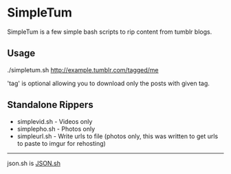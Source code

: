 # SimpleTum 

SimpleTum is a few simple bash scripts to rip content from tumblr blogs.

Usage
-------------

./simpletum.sh http://example.tumblr.com/tagged/me

'tag' is optional allowing you to download only the posts with given tag.

Standalone Rippers
-------------
* simplevid.sh - Videos only
* simplepho.sh - Photos only
* simpleurl.sh - Write urls to file (photos only, this was written to get urls to paste to imgur for rehosting)

 
-------------

json.sh is [JSON.sh](https://github.com/dominictarr/JSON.sh)
